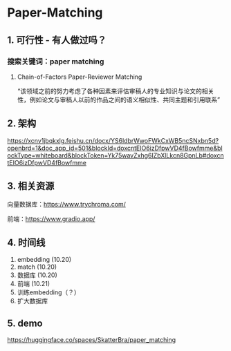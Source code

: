 # Paper-Matching
## 1. 可行性 - 有人做过吗？
### 搜索关键词：paper matching
1. Chain-of-Factors Paper-Reviewer Matching

   “该领域之前的努力考虑了各种因素来评估审稿人的专业知识与论文的相关性，例如论文与审稿人以前的作品之间的语义相似性、共同主题和引用联系”

## 2. 架构
https://xcnv1jbqkxlg.feishu.cn/docx/YS6ldbrWwoFWkCxWB5ncSNxbn5d?openbrd=1&doc_app_id=501&blockId=doxcntEIO6izDfpwVD4fBowfmme&blockType=whiteboard&blockToken=Yk75wavZxhg6IZbXlLkcn8GpnLb#doxcntEIO6izDfpwVD4fBowfmme

## 3. 相关资源
向量数据库：https://www.trychroma.com/

前端：https://www.gradio.app/

## 4. 时间线
1. embedding (10.20)
2. match (10.20)
3. 数据库 (10.20)
4. 前端 (10.21)
5. 训练embedding（？）
6. 扩大数据库

## 5. demo
https://huggingface.co/spaces/SkatterBra/paper_matching


